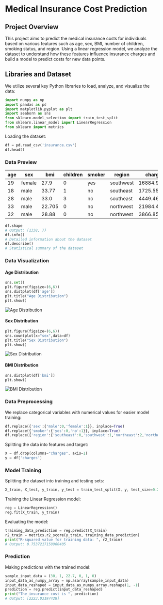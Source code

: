 # Medical Insurance Cost Prediction

## Project Overview
This project aims to predict the medical insurance costs for individuals based on various features such as age, sex, BMI, number of children, smoking status, and region. Using a linear regression model, we analyze the dataset to understand how these features influence insurance charges and build a model to predict costs for new data points.

## Libraries and Dataset
We utilize several key Python libraries to load, analyze, and visualize the data:

```python
import numpy as np
import pandas as pd
import matplotlib.pyplot as plt
import seaborn as sns
from sklearn.model_selection import train_test_split
from sklearn.linear_model import LinearRegression
from sklearn import metrics
```

Loading the dataset:
```python
df = pd.read_csv('insurance.csv')
df.head()
```

### Data Preview
| age | sex    | bmi  | children | smoker | region    | charges     |
|-----|--------|------|----------|--------|-----------|-------------|
| 19  | female | 27.9 | 0        | yes    | southwest | 16884.92400 |
| 18  | male   | 33.77| 1        | no     | southeast | 1725.55230  |
| 28  | male   | 33.0 | 3        | no     | southeast | 4449.46200  |
| 33  | male   | 22.705| 0       | no     | northwest | 21984.47061 |
| 32  | male   | 28.88| 0        | no     | northwest | 3866.85520  |

```python
df.shape
# Output: (1338, 7)
df.info()
# Detailed information about the dataset
df.describe()
# Statistical summary of the dataset
```

### Data Visualization
#### Age Distribution
```python
sns.set()
plt.figure(figsize=(6,6))
sns.distplot(df['age'])
plt.title("Age Distribution")
plt.show()
```
![Age Distribution](https://github.com/mohammadquadri0004/python/assets/146173492/deb2ce92-3367-4d46-9ec1-fc4075c97e41)

#### Sex Distribution
```python
plt.figure(figsize=(6,6))
sns.countplot(x="sex",data=df)
plt.title("Sex Distribution")
plt.show()
```
![Sex Distribution](https://github.com/mohammadquadri0004/python/assets/146173492/0459818b-a212-467a-b230-529ba9685253)

#### BMI Distribution
```python
sns.distplot(df['bmi'])
plt.show()
```
![BMI Distribution](https://github.com/mohammadquadri0004/python/assets/146173492/9035e749-0eb1-49d9-8b34-48381dd49295)

### Data Preprocessing
We replace categorical variables with numerical values for easier model training:
```python
df.replace({'sex':{'male':0,'female':1}}, inplace=True)
df.replace({'smoker':{'yes':0,'no':1}}, inplace=True)
df.replace({'region':{'southeast':0,'southwest':1,'northeast':2,'northwest':3}}, inplace=True)
```

Splitting the data into features and target:
```python
X = df.drop(columns="charges", axis=1)
y = df['charges']
```

### Model Training
Splitting the dataset into training and testing sets:
```python
X_train, X_test, y_train, y_test = train_test_split(X, y, test_size=0.2)
```
Training the Linear Regression model:
```python
reg = LinearRegression()
reg.fit(X_train, y_train)
```
Evaluating the model:
```python
training_data_prediction = reg.predict(X_train)
r2_train = metrics.r2_score(y_train, training_data_prediction)
print("R-squared value for training data: ", r2_train)
# Output: 0.7537217150960405
```

### Prediction
Making predictions with the trained model:
```python
sample_input_data = (30, 1, 22.7, 0, 1, 0)
input_data_as_numpy_array = np.asarray(sample_input_data)
input_data_reshaped = input_data_as_numpy_array.reshape(1, -1)
prediction = reg.predict(input_data_reshaped)
print("The insurance cost is ", prediction)
# Output: [2223.03197428]
```
